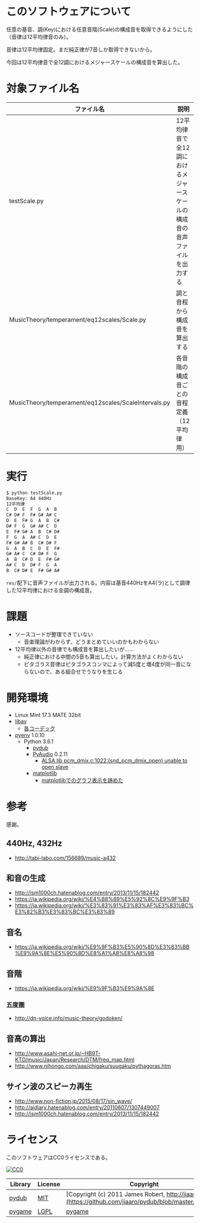 ﻿# このソフトウェアについて

任意の基音、調(Key)における任意音階(Scale)の構成音を取得できるようにした（音律は12平均律音のみ）。

音律は12平均律固定。まだ純正律が7音しか取得できないから。

今回は12平均律音で全12調におけるメジャースケールの構成音を算出した。

# 対象ファイル名

ファイル名|説明
----------|----
testScale.py|12平均律音で全12調におけるメジャースケールの構成音の音声ファイルを出力する
MusicTheory/temperament/eq12scales/Scale.py|調と音程から構成音を算出する
MusicTheory/temperament/eq12scales/ScaleIntervals.py|各音階の構成音ごとの音程定義（12平均律用）

# 実行

```sh
$ python testScale.py 
BaseKey: A4 440Hz
12平均律
C  D  E  F  G  A  B  
C# D# F  F# G# A# C  
D  E  F# G  A  B  C# 
D# F  G  G# A# C  D  
E  F# G# A  B  C# D# 
F  G  A  A# C  D  E  
F# G# A# B  C# D# F  
G  A  B  C  D  E  F# 
G# A# C  C# D# F  G  
A  B  C# D  E  F# G# 
A# C  D  D# F  G  A  
B  C# D# E  F# G# A# 
```

`res/`配下に音声ファイルが出力される。内容は基音440HzをA4(ラ)として調律した12平均律における全調の構成音。

# 課題

* ソースコードが整理できていない
    * 音楽理論がわからず、どうまとめていいのかもわからない
* 12平均律以外の音律でも構成音を算出したいが……
    * 純正律における中間の5音も算出したい。計算方法がよくわからない
    * ピタゴラス音律はピタゴラスコンマによって減5度と増4度が同一音にならないので、ある組合せでうなりを生じる

# 開発環境

* Linux Mint 17.3 MATE 32bit
* [libav](http://ytyaru.hatenablog.com/entry/2018/08/24/000000)
    * [各コーデック](http://ytyaru.hatenablog.com/entry/2018/08/23/000000)
* [pyenv](https://github.com/pylangstudy/201705/blob/master/27/Python%E5%AD%A6%E7%BF%92%E7%92%B0%E5%A2%83%E3%82%92%E7%94%A8%E6%84%8F%E3%81%99%E3%82%8B.md) 1.0.10
    * Python 3.6.1
        * [pydub](http://ytyaru.hatenablog.com/entry/2018/08/25/000000)
        * [PyAudio](http://ytyaru.hatenablog.com/entry/2018/07/27/000000) 0.2.11
            * [ALSA lib pcm_dmix.c:1022:(snd_pcm_dmix_open) unable to open slave](http://ytyaru.hatenablog.com/entry/2018/07/29/000000)
        * [matplotlib](http://ytyaru.hatenablog.com/entry/2018/07/22/000000)
            * [matplotlibでのグラフ表示を諦めた](http://ytyaru.hatenablog.com/entry/2018/08/05/000000)

# 参考

感謝。

## 440Hz, 432Hz

* http://tabi-labo.com/156689/music-a432

## 和音の生成

* http://ism1000ch.hatenablog.com/entry/2013/11/15/182442
* https://ja.wikipedia.org/wiki/%E4%B8%89%E5%92%8C%E9%9F%B3
* https://ja.wikipedia.org/wiki/%E3%83%91%E3%83%AF%E3%83%BC%E3%82%B3%E3%83%BC%E3%83%89

## 音名

* https://ja.wikipedia.org/wiki/%E9%9F%B3%E5%90%8D%E3%83%BB%E9%9A%8E%E5%90%8D%E8%A1%A8%E8%A8%98

## 音階

* https://ja.wikipedia.org/wiki/%E9%9F%B3%E9%9A%8E

### 五度圏

* http://dn-voice.info/music-theory/godoken/

## 音高の算出

* http://www.asahi-net.or.jp/~HB9T-KTD/music/Japan/Research/DTM/freq_map.html
* http://www.nihongo.com/aaa/chigaku/suugaku/pythagoras.htm

## サイン波のスピーカ再生

* http://www.non-fiction.jp/2015/08/17/sin_wave/
* http://aidiary.hatenablog.com/entry/20110607/1307449007
* http://ism1000ch.hatenablog.com/entry/2013/11/15/182442

# ライセンス

このソフトウェアはCC0ライセンスである。

[![CC0](http://i.creativecommons.org/p/zero/1.0/88x31.png "CC0")](http://creativecommons.org/publicdomain/zero/1.0/deed.ja)

Library|License|Copyright
-------|-------|---------
[pydub](https://github.com/jiaaro/pydub)|[MIT](https://github.com/jiaaro/pydub/blob/master/LICENSE)|[Copyright (c) 2011 James Robert, http://jiaaro.com](https://github.com/jiaaro/pydub/blob/master/LICENSE)
[pygame](http://www.pygame.org/)|[LGPL](https://www.pygame.org/docs/)|[pygame](http://www.pygame.org/)

